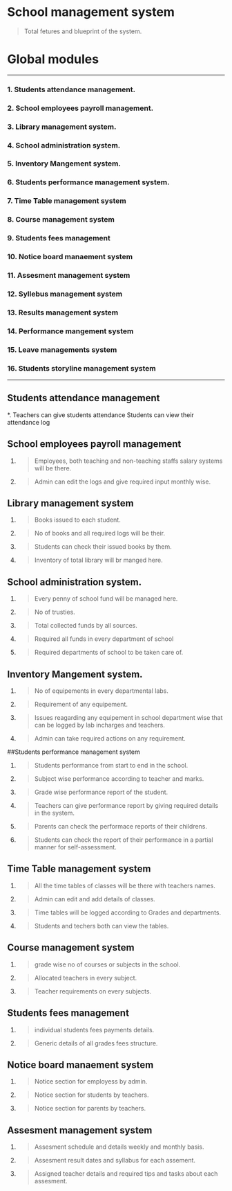 
# School management system 

> Total fetures and blueprint of the system.

# Global modules
- - -
### 1. Students attendance management.
### 2. School employees payroll management.
### 3. Library management system.
### 4.  School administration system.
### 5.  Inventory Mangement system.
### 6.  Students performance management system.
### 7.  Time Table management system
### 8.  Course management system
### 9.  Students fees management
### 10. Notice board manaement system   
### 11. Assesment management system
### 12. Syllebus management system
### 13. Results management system
### 14. Performance mangement system
### 15. Leave managements system
### 16. Students storyline management system

- - -

## Students attendance management

 *. Teachers can give students attendance
 Students can view their attendance log

## School employees payroll management

1. >Employees, both teaching and non-teaching staffs salary systems will be there.
2. >Admin can edit the logs and give required input monthly wise.

## Library management system

1. >Books issued to each student.
2. >No of books and all required logs will be their.
3. >Students can check their issued books by them.
4. >Inventory of total library will br manged here.

## School administration system.

1. >Every penny of school fund will be managed here.
2. >No of trusties.
3. >Total collected funds by all sources.
4. >Required all funds in every department of school
5. >Required departments of school to be taken care of.

## Inventory Mangement system.

1. >No of equipements in every departmental labs.
2. >Requirement of any equipement.
3. >Issues reagarding any equipement in school department wise that can be logged by lab            incharges and teachers.
4. >Admin can take required actions on any requirement.

##Students performance management system

1. >Students performance from start to end in the school.
2. >Subject wise performance according to teacher and marks.
3. >Grade wise performance report of the student.
4. >Teachers can give performance report by giving required details in the system.
5. >Parents can check the performace reports of their childrens.
6. >Students can check the report of their performance in a partial manner for self-assessment.

## Time Table management system

1. >All the time tables of classes will be there with teachers names.
2. >Admin can edit and add details of classes.
3. >Time tables will be logged according to Grades and departments.
4. >Students and techers both can view the tables.

## Course management system

1. >grade wise no of courses or subjects in the school.
2. >Allocated teachers in every subject.
3. >Teacher requirements on every subjects.

## Students fees management
1. >individual students fees payments details.
2. >Generic details of all grades fees structure.

## Notice board manaement system
1. >Notice section for employess by admin.
2. >Notice section for students by teachers.
3. >Notice section for parents by teachers.

## Assesment management system
1. >Assesment schedule and details weekly and monthly basis.
2. >Assesment result dates and syllabus for each assement.
3. >Assigned teacher details and required tips and tasks about each assesment.


